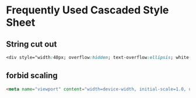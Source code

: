 # Frequently Used Cascaded Style Sheet

## String cut out

```css
<div style="width:40px; overflow:hidden; text-overflow:ellipsis; white-space:nowrap;">Arbitrary length of characters</div>
```

## forbid scaling

```html
<meta name="viewport" content="width=device-width, initial-scale=1.0, user-scalable=no">
```